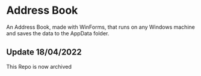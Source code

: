 # Address Book

An Address Book, made with WinForms, that runs on any Windows machine and saves the data to the AppData folder.

## Update 18/04/2022
This Repo is now archived
